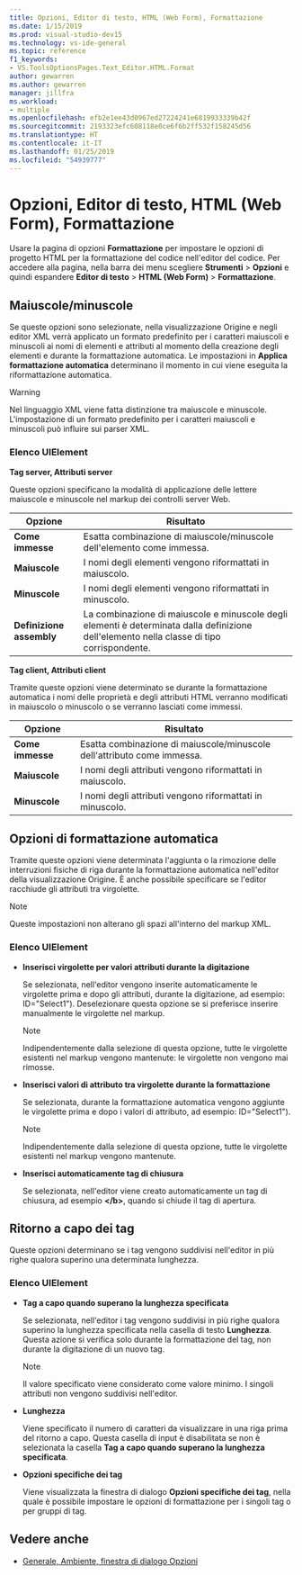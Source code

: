 ```yaml
---
title: Opzioni, Editor di testo, HTML (Web Form), Formattazione
ms.date: 1/15/2019
ms.prod: visual-studio-dev15
ms.technology: vs-ide-general
ms.topic: reference
f1_keywords:
- VS.ToolsOptionsPages.Text_Editor.HTML.Format
author: gewarren
ms.author: gewarren
manager: jillfra
ms.workload:
- multiple
ms.openlocfilehash: efb2e1ee43d0967ed27224241e6819933339b42f
ms.sourcegitcommit: 2193323efc608118e0ce6f6b2ff532f158245d56
ms.translationtype: HT
ms.contentlocale: it-IT
ms.lasthandoff: 01/25/2019
ms.locfileid: "54939777"
---
```

# <a name="options-text-editor-html-web-forms-formatting"></a>Opzioni, Editor di testo, HTML (Web Form), Formattazione

Usare la pagina di opzioni **Formattazione** per impostare le opzioni di progetto HTML per la formattazione del codice nell'editor del codice. Per accedere alla pagina, nella barra dei menu scegliere **Strumenti** > **Opzioni** e quindi espandere **Editor di testo** > **HTML (Web Form)** > **Formattazione**.

## <a name="capitalization"></a>Maiuscole/minuscole

Se queste opzioni sono selezionate, nella visualizzazione Origine e negli editor XML verrà applicato un formato predefinito per i caratteri maiuscoli e minuscoli ai nomi di elementi e attributi al momento della creazione degli elementi e durante la formattazione automatica. Le impostazioni in **Applica formattazione automatica** determinano il momento in cui viene eseguita la riformattazione automatica.

> [!WARNING]
> Nel linguaggio XML viene fatta distinzione tra maiuscole e minuscole. L'impostazione di un formato predefinito per i caratteri maiuscoli e minuscoli può influire sui parser XML.

### <a name="uielement-list"></a>Elenco UIElement

**Tag server, Attributi server**

Queste opzioni specificano la modalità di applicazione delle lettere maiuscole e minuscole nel markup dei controlli server Web.

|Opzione|Risultato|
|---------------------------------|------------------------------|
|**Come immesse**|Esatta combinazione di maiuscole/minuscole dell'elemento come immessa.|
|**Maiuscole**|I nomi degli elementi vengono riformattati in maiuscolo.|
|**Minuscole**|I nomi degli elementi vengono riformattati in minuscolo.|
|**Definizione assembly**|La combinazione di maiuscole e minuscole degli elementi è determinata dalla definizione dell'elemento nella classe di tipo corrispondente.|


**Tag client, Attributi client**

Tramite queste opzioni viene determinato se durante la formattazione automatica i nomi delle proprietà e degli attributi HTML verranno modificati in maiuscolo o minuscolo o se verranno lasciati come immessi.

|Opzione|Risultato|
|---------------------------------|------------------------------|
|**Come immesse**|Esatta combinazione di maiuscole/minuscole dell'attributo come immessa.|
|**Maiuscole**|I nomi degli attributi vengono riformattati in maiuscolo.|
|**Minuscole**|I nomi degli attributi vengono riformattati in minuscolo.|


## <a name="automatic-formatting-options"></a>Opzioni di formattazione automatica

Tramite queste opzioni viene determinata l'aggiunta o la rimozione delle interruzioni fisiche di riga durante la formattazione automatica nell'editor della visualizzazione Origine. È anche possibile specificare se l'editor racchiude gli attributi tra virgolette.

> [!NOTE]
> Queste impostazioni non alterano gli spazi all'interno del markup XML.

### <a name="uielement-list"></a>Elenco UIElement

- **Inserisci virgolette per valori attributi durante la digitazione**

   Se selezionata, nell'editor vengono inserite automaticamente le virgolette prima e dopo gli attributi, durante la digitazione, ad esempio: ID="Select1"). Deselezionare questa opzione se si preferisce inserire manualmente le virgolette nel markup.


   > [!NOTE]
   > Indipendentemente dalla selezione di questa opzione, tutte le virgolette esistenti nel markup vengono mantenute: le virgolette non vengono mai rimosse.

- **Inserisci valori di attributo tra virgolette durante la formattazione**

   Se selezionata, durante la formattazione automatica vengono aggiunte le virgolette prima e dopo i valori di attributo, ad esempio: ID="Select1").

   > [!NOTE]
   > Indipendentemente dalla selezione di questa opzione, tutte le virgolette esistenti nel markup vengono mantenute.

- **Inserisci automaticamente tag di chiusura**

   Se selezionata, nell'editor viene creato automaticamente un tag di chiusura, ad esempio **\</b>**, quando si chiude il tag di apertura.

## <a name="tag-wrapping"></a>Ritorno a capo dei tag

Queste opzioni determinano se i tag vengono suddivisi nell'editor in più righe qualora superino una determinata lunghezza.

### <a name="uielement-list"></a>Elenco UIElement

- **Tag a capo quando superano la lunghezza specificata**

   Se selezionata, nell'editor i tag vengono suddivisi in più righe qualora superino la lunghezza specificata nella casella di testo **Lunghezza**. Questa azione si verifica solo durante la formattazione del tag, non durante la digitazione di un nuovo tag.

   > [!NOTE]
   > Il valore specificato viene considerato come valore minimo. I singoli attributi non vengono suddivisi nell'editor.

- **Lunghezza**

   Viene specificato il numero di caratteri da visualizzare in una riga prima del ritorno a capo. Questa casella di input è disabilitata se non è selezionata la casella **Tag a capo quando superano la lunghezza specificata**.

- **Opzioni specifiche dei tag**

   Viene visualizzata la finestra di dialogo **Opzioni specifiche dei tag**, nella quale è possibile impostare le opzioni di formattazione per i singoli tag o per gruppi di tag.

## <a name="see-also"></a>Vedere anche

- [Generale, Ambiente, finestra di dialogo Opzioni](../../ide/reference/general-environment-options-dialog-box.md)